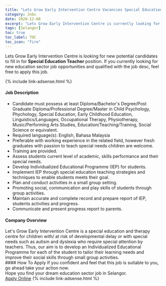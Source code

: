```yaml
---
title: "Lets Grow Early Intervention Centre Vacancies Special Education Teacher" 
category: Jobs 
date: 2020-12-08 
excerpt: "Lets Grow Early Intervention Centre is currently looking for suitable person to fill in the Special Education Teacher which positioned at Selangor" 
tags: [Selangor] 
toc: true 
toc_label: TOC 
toc_icon: "fire" 
--- 
```


<p>Lets Grow Early Intervention Centre is looking for new potential candidates to fill in for <b>Special Education Teacher</b> position. If you currently looking for new education sector job opportunities and qualified with the job desc, feel free to apply this job.
</p>{% include link-adsense.html %} 
 <div><div><div><h4>Job Description</h4></div></div><div><div><span><div><ul><li>Candidate must possess at least Diploma/Bachelor's Degree/Post Graduate Diploma/Professional Degree/Master in Child Psychology, Phychology, Special Education, Early Childhood Education, Linguistics/Languages, Occupational Therapy, Physiotherapy, Music/Performing Arts Studies, Education/Teaching/Training, Social Science or equivalent.</li><li>Required language(s):&#160;English, Bahasa Malaysia</li><li>Preferable with working experience in the related field, however fresh graduates with passion to teach special needs children are welcome.</li><li>Training are provided.</li><li>Assess students current level of academic, skills performance and their special needs.</li><li>Develop Individualized Educational Programme (IEP) for students.</li><li>Implement IEP through special education teaching strategies and techniques to enable students meets their goal.</li><li>Plan and conduct activities in a small group setting.</li><li>Promoting social, communication and play skills of students through group activities.</li><li>Maintain accurate and complete record and prepare report of IEP, students activities and progress.</li><li>Communicate and present progress report to parents.</li></ul></div></span></div></div></div> 
<div><div><div><h4>Company Overview</h4></div></div><div><div><span><div><div>Let's Grow Early Intervention Centre is a special education and therapy centre for children with/ at risk of developmental delay or with special needs such as autism and dyslexia who require special attention by teachers. Thus, our aim is to develop an Individualized Educational Programme for each of the student to tailor their learning needs and improve their social skills through small group activities.</div></div></span></div></div></div> 
#### How To Apply 
If you confident and feel that this job is suitable to you, go ahead take your action now. <br/> 
Hope you find your dream education sector job in Selangor. <br/> 
<a href="https://www.jobstreet.com.my/en/job/special-education-teacher-4438660?jobId=jobstreet-my-job-4438660&sectionRank=21&token=0~408fea3f-4a63-4f18-9151-2c7cd8658c22&fr=SRP%20View%20In%20New%20Ta" class="btn btn--info" target="_blank" rel="nofollow noopenner">Apply Online</a> 
{% include link-adsense.html %} 